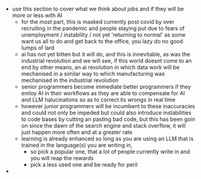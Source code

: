 - use this section to cover what we think about jobs and if they will be more or less with AI
	- for the most part, this is masked currently post covid by over recruiting in the pandemic and people staying put due to fears of unemployment / instability / not yet 'returning to normal' as some want us all to do and get back to the office, you lazy do no good lumps of lard
	- ai has not yet bitten but it will do, and this is innevitable, as was the industrial revolution and we will see, if this world doesnt come to an end by other means, an ai revolution in which data work will be mechanised in a similar way to which manufacturing was mechanised in the industrial revolution
	- senior programmers become immediate better programmers if they emloy AI in their workflows as they are able to compensate for AI and LLM halucinations so as to correct its wrongs in real time
	- however junior programmers will be incumbent to these inaccuracies and could not only be impeded but could also introduce instabilities to code bases by cutting an pasting bad code, but this has been goin on since the dawn of the search engine and stack overflow, it will just happen more often and at a greater rate
	- learning is already enhanced so long as you are using an LLM that is trained in the language(s) you are writing in,
		- so pick a popular one, that a lot of people currently write in and you will reap the rewards
		- pick a less used one and be ready for peril
-